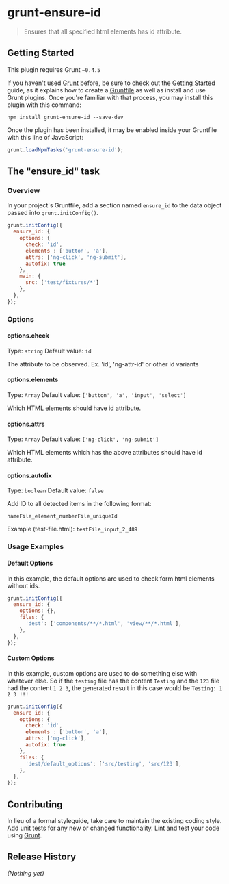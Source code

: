 # grunt-ensure-id

> Ensures that all specified html elements has id attribute.

## Getting Started
This plugin requires Grunt `~0.4.5`

If you haven't used [Grunt](http://gruntjs.com/) before, be sure to check out the [Getting Started](http://gruntjs.com/getting-started) guide, as it explains how to create a [Gruntfile](http://gruntjs.com/sample-gruntfile) as well as install and use Grunt plugins. Once you're familiar with that process, you may install this plugin with this command:

```shell
npm install grunt-ensure-id --save-dev
```

Once the plugin has been installed, it may be enabled inside your Gruntfile with this line of JavaScript:

```js
grunt.loadNpmTasks('grunt-ensure-id');
```

## The "ensure_id" task

### Overview
In your project's Gruntfile, add a section named `ensure_id` to the data object passed into `grunt.initConfig()`.

```js
grunt.initConfig({
  ensure_id: {
    options: {
      check: 'id',
      elements : ['button', 'a'],
      attrs: ['ng-click', 'ng-submit'],
      autofix: true
    },
    main: {
      src: ['test/fixtures/*']
    },
  },
});
```

### Options

#### options.check
Type: `string`
Default value: `id`

The attribute to be observed. Ex. 'id', 'ng-attr-id' or other id variants 

#### options.elements
Type: `Array`
Default value: `['button', 'a', 'input', 'select']`

Which HTML elements should have id attribute.

#### options.attrs
Type: `Array`
Default value: `['ng-click', 'ng-submit']`

Which HTML elements which has the above attributes should have id attribute.

#### options.autofix
Type: `boolean`
Default value: `false`

Add ID to all detected items in the following format:

`nameFile_element_numberFile_uniqueId`

Example (test-file.html): `testFile_input_2_489`

### Usage Examples

#### Default Options
In this example, the default options are used to check form html elements without ids. 

```js
grunt.initConfig({
  ensure_id: {
    options: {},
    files: {
      'dest': ['components/**/*.html', 'view/**/*.html'],
    },
  },
});
```

#### Custom Options
In this example, custom options are used to do something else with whatever else. So if the `testing` file has the content `Testing` and the `123` file had the content `1 2 3`, the generated result in this case would be `Testing: 1 2 3 !!!`

```js
grunt.initConfig({
  ensure_id: {
    options: {
      check: 'id',
      elements : ['button', 'a'],
      attrs: ['ng-click'],
      autofix: true
    },
    files: {
      'dest/default_options': ['src/testing', 'src/123'],
    },
  },
});
```

## Contributing
In lieu of a formal styleguide, take care to maintain the existing coding style. Add unit tests for any new or changed functionality. Lint and test your code using [Grunt](http://gruntjs.com/).

## Release History
_(Nothing yet)_
